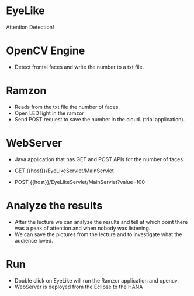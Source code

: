 # EyeLike
Attention Detection!

# OpenCV Engine
* Detect frontal faces and write the number to a txt file.

# Ramzon
* Reads from the txt file the number of faces.
* Open LED light in the ramzor
* Send POST request to save the number in the cloud. (trial application).

# WebServer
* Java application that has GET and POST APIs for the number of faces.

* GET {{host}}/EyeLikeServlet/MainServlet
* POST {{host}}/EyeLikeServlet/MainServlet?value=100

# Analyze the results
* After the lecture we can analyze the results and tell at which point there was a peak of attention 
and when nobody was listening.
* We can save the pictures from the lecture and to investigate what the audience loved.

# Run
* Double click on EyeLike will run the Ramzor application and opencv.
* WebServer is deployed from the Eclipse to the HANA